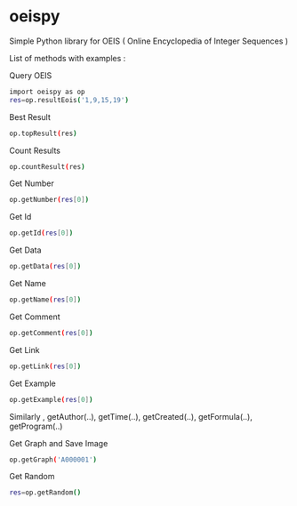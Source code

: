 # oeispy
Simple Python library for OEIS ( Online Encyclopedia of Integer Sequences )

List of methods with examples :

Query OEIS
```sh
import oeispy as op
res=op.resultEois('1,9,15,19')
```
Best Result
```sh
op.topResult(res)
```
Count Results
```sh
op.countResult(res)
```
Get Number
```sh
op.getNumber(res[0])
```
Get Id
```sh
op.getId(res[0])
```
Get Data
```sh
op.getData(res[0])
```
Get Name
```sh
op.getName(res[0])
```
Get Comment
```sh
op.getComment(res[0])
```
Get Link
```sh
op.getLink(res[0])
```
Get Example
```sh
op.getExample(res[0])
```
Similarly , getAuthor(..), getTime(..), getCreated(..), getFormula(..), getProgram(..)

Get Graph and Save Image
```sh
op.getGraph('A000001')
```
Get Random
```sh
res=op.getRandom()
```





